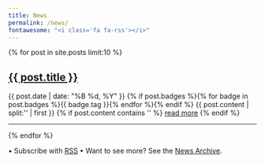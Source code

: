 ```yaml
---
title: News
permalink: /news/
fontawesome: "<i class='fa fa-rss'></i>"
---
```


{% for post in site.posts limit:10 %}
   <div class="post-preview">
<h2><a href="{{ site.baseurl }}{{ post.url }}">{{ post.title }}</a></h2>
   <span class="post-date"><i class="fa fa-calendar"></i>  {{ post.date | date: "%B %d, %Y" }}</span>
   {% if post.badges %}{% for badge in post.badges %}<span class="badge badge-{{ badge.type }}">{{ badge.tag }}</span>{% endfor %}{% endif %}
   {{ post.content | split:'<!--more-->' | first }}
   {% if post.content contains '<!--more-->' %}
      <a href="{{ site.baseurl }}{{ post.url }}">read more</a>
   {% endif %}
   </div>
<hr />
{% endfor %}

&bull; Subscribe with <a href="{{ site.baseurl }}/feed.xml">RSS</a>
&bull; Want to see more? See the <a href="{{ site.baseurl }}/archive/">News Archive</a>.
